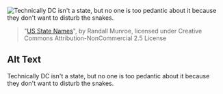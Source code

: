 ![Technically DC isn't a state, but no one is too pedantic about it because they don't want to disturb the snakes.](https://imgs.xkcd.com/comics/us_state_names.png)
> "[US State Names](https://xkcd.com/1767/)", by Randall Munroe, licensed under Creative Commons Attribution-NonCommercial 2.5 License

## Alt Text
Technically DC isn't a state, but no one is too pedantic about it because they don't want to disturb the snakes.
